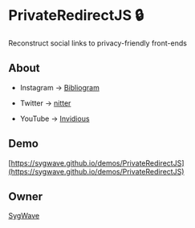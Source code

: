# PrivateRedirectJS 🔒

Reconstruct social links to privacy-friendly front-ends

## About

* Instagram -> [Bibliogram](https://github.com/cloudrac3r/bibliogram)

* Twitter -> [nitter](https://github.com/zedeus/nitter)

* YouTube -> [Invidious](https://github.com/iv-org/invidious)

## Demo

[https://sygwave.github.io/demos/PrivateRedirectJS](https://sygwave.github.io/demos/PrivateRedirectJS)

## Owner

[SygWave](https://sygwave.github.io)

